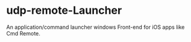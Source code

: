 # udp-remote-Launcher
An application/command launcher windows Front-end for iOS apps like Cmd Remote.
